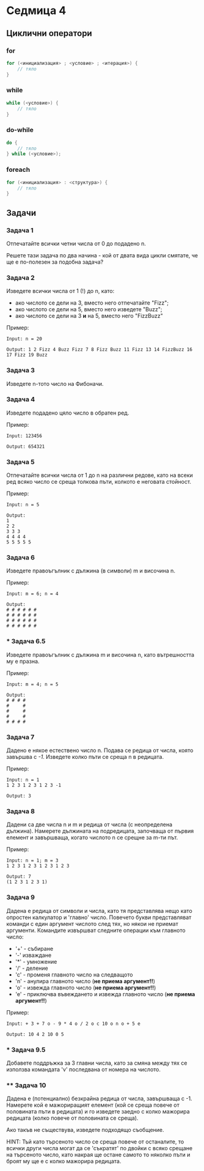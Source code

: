 # Седмица 4

## Циклични оператори

### for

```c++
for (<инициализация> ; <условие> ; <итерация>) {
    // тяло
}
```

### while

```c++
while (<условие>) {
    // тяло
}
```

### do-while

```c++
do {
    // тяло
} while (<условие>);
```

### foreach

```c++
for (<инициализация> : <структура>) {
    // тяло
}
```

## Задачи

### Задача 1

Отпечатайте всички четни числа от 0 до подадено n.

Решете тази задача по два начина - кой от двата вида цикли смятате, че ще е по-полезен за подобна задача?

### Задача 2

Изведете всички числа от 1 (!) до n, като:

- ако числото се дели на 3, вместо него отпечатайте "Fizz";
- ако числото се дели на 5, вместо него изведете "Buzz";
- ако числото се дели на 3 **и** на 5, вместо него  "FizzBuzz"

Пример:

```text
Input: n = 20

Output: 1 2 Fizz 4 Buzz Fizz 7 8 Fizz Buzz 11 Fizz 13 14 FizzBuzz 16 17 Fizz 19 Buzz
```

### Задача 3

Изведете n-тото число на Фибоначи.

### Задача 4

Изведете подадено цяло число в обратен ред.

Пример:

```text
Input: 123456

Output: 654321
```

### Задача 5

Отпечатайте всички числа от 1 до n на различни редове, като на всеки ред всяко число се среща толкова пъти, колкото е неговата стойност.

Пример:

```text
Input: n = 5

Output:
1
2 2
3 3 3
4 4 4 4
5 5 5 5 5
```

### Задача 6

Изведете правоъгълник с дължина (в символи) m и височина n.

Пример:

```text
Input: m = 6; n = 4

Output:
# # # # # #
# # # # # #
# # # # # #
# # # # # #
```

### * Задача 6.5

Изведете правоъгълник с дължина m и височина n, като вътрешността му е празна.

Пример:

```text
Input: m = 4; n = 5

Output:
# # # #
#     #
#     #
#     #
# # # # 
```

### Задача 7

Дадено е някое естествено число n. Подава се редица от числа, която завършва с *-1*. Изведете колко пъти се среща n в редицата.

Пример:

```text
Input: n = 1
1 2 3 1 2 3 1 2 3 -1

Output: 3
```

### Задача 8

Дадени са две числа n и m и редица от числа (с неопределена дължина). Намерете дължината на подредицата, започваща от първия елемент и завършваща, когато числото n се срещне за m-ти път.

Пример:

```text
Input: n = 1; m = 3
1 2 3 1 2 3 1 2 3 1 2 3

Output: 7
(1 2 3 1 2 3 1)
```

### Задача 9

Дадена е редица от символи и числа, като тя представлява нещо като опростен калкулатор и 'главно' число. Повечето букви представляват команди с един аргумент числото след тях, но някои не приемат аргументи. Командите извършват следните операции към главното число:

- '+' - събиране
- '-' изваждане
- '*' - умножение
- '/' - деление
- 'c' - променя главното число на следващото
- 'n' - анулира главното число (**не приема аргумент!!**)
- 'o' - извежда главното число (**не приема аргумент!!**)
- 'e' - приключва въвеждането и извежда главното число (**не приема аргумент!!**)

Пример:

```text
Input: + 3 + 7 o - 9 * 4 o / 2 o c 10 o n o + 5 e

Output: 10 4 2 10 0 5
```

### * Задача 9.5

Добавете поддръжка за 3 главни числа, като за смяна между тях се използва командата 'v' последвана от номера на числото.

### ** Задача 10

Дадена е (потенциално) безкрайна редица от числа, завършваща с -1. Намерете кой е мажориращият елемент (кой се среща повече от половината пъти в редицата) и го изведете заедно с колко мажорира редицата (колко повече от половината се среща).

Ако такъв не съществува, изведете подходящо съобщение.

HINT: Тъй като търсеното число се среща повече от останалите, то всички други числа могат да се 'съкратят' по двойки с всяко срещане на търсеното число, като накрая ще остане самото то няколко пъти и броят му ще е с колко мажорира редицата.
